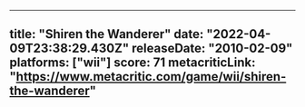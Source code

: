 
---
title: "Shiren the Wanderer"
date: "2022-04-09T23:38:29.430Z"
releaseDate: "2010-02-09"
platforms: ["wii"]
score: 71
metacriticLink: "https://www.metacritic.com/game/wii/shiren-the-wanderer"
---
